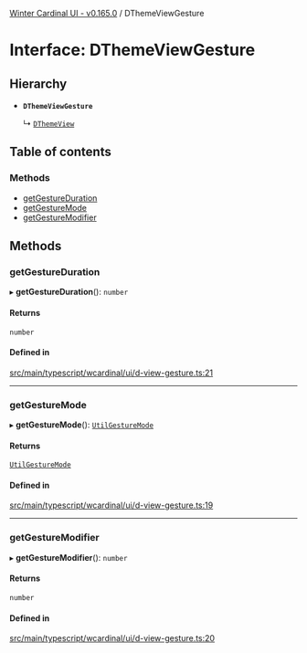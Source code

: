 [Winter Cardinal UI - v0.165.0](../index.md) / DThemeViewGesture

# Interface: DThemeViewGesture

## Hierarchy

- **`DThemeViewGesture`**

  ↳ [`DThemeView`](DThemeView.md)

## Table of contents

### Methods

- [getGestureDuration](DThemeViewGesture.md#getgestureduration)
- [getGestureMode](DThemeViewGesture.md#getgesturemode)
- [getGestureModifier](DThemeViewGesture.md#getgesturemodifier)

## Methods

### getGestureDuration

▸ **getGestureDuration**(): `number`

#### Returns

`number`

#### Defined in

[src/main/typescript/wcardinal/ui/d-view-gesture.ts:21](https://github.com/winter-cardinal/winter-cardinal-ui/blob/v0.165.0/src/main/typescript/wcardinal/ui/d-view-gesture.ts#L21)

___

### getGestureMode

▸ **getGestureMode**(): [`UtilGestureMode`](../index.md#utilgesturemode)

#### Returns

[`UtilGestureMode`](../index.md#utilgesturemode)

#### Defined in

[src/main/typescript/wcardinal/ui/d-view-gesture.ts:19](https://github.com/winter-cardinal/winter-cardinal-ui/blob/v0.165.0/src/main/typescript/wcardinal/ui/d-view-gesture.ts#L19)

___

### getGestureModifier

▸ **getGestureModifier**(): `number`

#### Returns

`number`

#### Defined in

[src/main/typescript/wcardinal/ui/d-view-gesture.ts:20](https://github.com/winter-cardinal/winter-cardinal-ui/blob/v0.165.0/src/main/typescript/wcardinal/ui/d-view-gesture.ts#L20)
